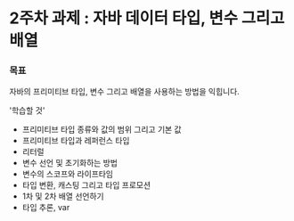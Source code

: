 # 2주차 과제 : 자바 데이터 타입, 변수 그리고 배열

### 목표   
자바의 프리미티브 타입, 변수 그리고 배열을 사용하는 방법을 익힙니다.

'학습할 것'   

 * 프리미티브 타입 종류와 값의 범위 그리고 기본 값
 * 프리미티브 타입과 레퍼런스 타입
 * 리터럴
 * 변수 선언 및 초기화하는 방법
 * 변수의 스코프와 라이프타임
 * 타입 변환, 캐스팅 그리고 타입 프로모션
 * 1차 및 2차 배열 선언하기 
 * 타입 추론, var 


